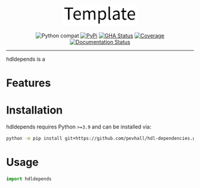 <div align="center">
  <img src="https://raw.githubusercontent.com/pevhall/hdl-dependencies/main/assets/logo_200w.png">
</div>

<div align="center">

![Python compat](https://img.shields.io/badge/%3E=python-3.9-blue.svg)
[![PyPi](https://img.shields.io/pypi/v/hdl-dependencies.svg)](https://pypi.python.org/pypi/hdl-dependencies)
[![GHA Status](https://github.com/pevhall/hdl-dependencies/actions/workflows/tests.yaml/badge.svg?branch=main)](https://github.com/pevhall/hdl-dependencies/actions?query=workflow%3Atests)
[![Coverage](https://codecov.io/github/pevhall/hdl-dependencies/coverage.svg?branch=main)](https://codecov.io/github/pevhall/hdl-dependencies?branch=main)
[![Documentation Status](https://readthedocs.org/projects/hdl-dependencies/badge/?version=latest)](https://hdl-dependencies.readthedocs.io/en/latest/?badge=latest)

</div>

---

hdldepends is a

# Features

# Installation
hdldepends requires Python `>=3.9` and can be installed via:

```bash
python -m pip install git+https://github.com/pevhall/hdl-dependencies.git
```

# Usage

```python
import hdldepends
```
